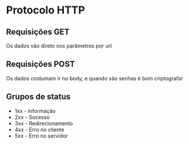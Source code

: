 # Protocolo HTTP

## Requisições GET

Os dados vão direto nos parâmetros por url

## Requisições POST

Os dados costumam ir no body, e quando são senhas é bom criptografar

## Grupos de status

- 1xx - Informação
- 2xx - Sucesso
- 3xx - Redirecionamento
- 4xx - Erro no cliente
- 5xx - Erro no servidor
